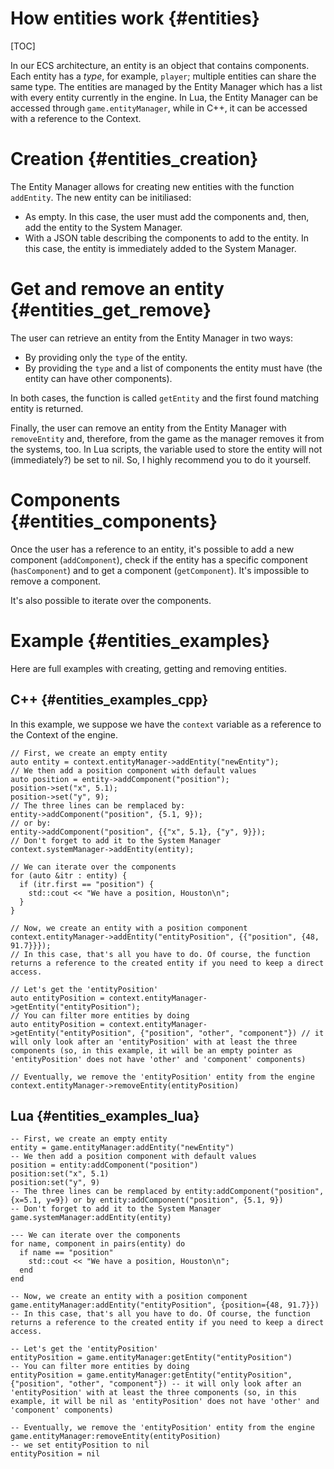 How entities work       {#entities}
======
[TOC]

In our ECS architecture, an entity is an object that contains components. Each entity has a _type_, for example, `player`; multiple entities can share the same type. The entities are managed by the Entity Manager which has a list with every entity currently in the engine. In Lua, the Entity Manager can be accessed through `game.entityManager`, while in C++, it can be accessed with a reference to the Context.

# Creation {#entities_creation}
The Entity Manager allows for creating new entities with the function `addEntity`. The new entity can be initiliased:
  - As empty. In this case, the user must add the components and, then, add the entity to the System Manager.
  - With a JSON table describing the components to add to the entity. In this case, the entity is immediately added to the System Manager.

# Get and remove an entity {#entities_get_remove}
The user can retrieve an entity from the Entity Manager in two ways:
  - By providing only the `type` of the entity.
  - By providing the `type` and a list of components the entity must have (the entity can have other components).

In both cases, the function is called `getEntity` and the first found matching entity is returned.

Finally, the user can remove an entity from the Entity Manager with `removeEntity` and, therefore, from the game as the manager removes it from the systems, too. In Lua scripts, the variable used to store the entity will not (immediately?) be set to nil. So, I highly recommend you to do it yourself.

# Components {#entities_components}
Once the user has a reference to an entity, it's possible to add a new component (`addComponent`), check if the entity has a specific component (`hasComponent`) and to get a component (`getComponent`). It's impossible to remove a component.

It's also possible to iterate over the components.

# Example {#entities_examples}
Here are full examples with creating, getting and removing entities.

## C++ {#entities_examples_cpp}
In this example, we suppose we have the `context` variable as a reference to the Context of the engine.
~~~{.cpp}
// First, we create an empty entity
auto entity = context.entityManager->addEntity("newEntity");
// We then add a position component with default values
auto position = entity->addComponent("position");
position->set("x", 5.1);
position->set("y", 9);
// The three lines can be remplaced by:
entity->addComponent("position", {5.1, 9});
// or by:
entity->addComponent("position", {{"x", 5.1}, {"y", 9}});
// Don't forget to add it to the System Manager
context.systemManager->addEntity(entity);

// We can iterate over the components
for (auto &itr : entity) {
  if (itr.first == "position") {
    std::cout << "We have a position, Houston\n";
  }
}

// Now, we create an entity with a position component
context.entityManager->addEntity("entityPosition", {{"position", {48, 91.7}}});
// In this case, that's all you have to do. Of course, the function returns a reference to the created entity if you need to keep a direct access.

// Let's get the 'entityPosition'
auto entityPosition = context.entityManager->getEntity("entityPosition");
// You can filter more entities by doing
auto entityPosition = context.entityManager->getEntity("entityPosition", {"position", "other", "component"}) // it will only look after an 'entityPosition' with at least the three components (so, in this example, it will be an empty pointer as 'entityPosition' does not have 'other' and 'component' components)

// Eventually, we remove the 'entityPosition' entity from the engine
context.entityManager->removeEntity(entityPosition)

~~~

## Lua {#entities_examples_lua}
~~~{.lua}
-- First, we create an empty entity
entity = game.entityManager:addEntity("newEntity")
-- We then add a position component with default values
position = entity:addComponent("position")
position:set("x", 5.1)
position:set("y", 9)
-- The three lines can be remplaced by entity:addComponent("position", {x=5.1, y=9}) or by entity:addComponent("position", {5.1, 9})
-- Don't forget to add it to the System Manager
game.systemManager:addEntity(entity)

--- We can iterate over the components
for name, component in pairs(entity) do
  if name == "position"
    std::cout << "We have a position, Houston\n";
  end
end

-- Now, we create an entity with a position component
game.entityManager:addEntity("entityPosition", {position={48, 91.7}})
-- In this case, that's all you have to do. Of course, the function returns a reference to the created entity if you need to keep a direct access.

-- Let's get the 'entityPosition'
entityPosition = game.entityManager:getEntity("entityPosition")
-- You can filter more entities by doing
entityPosition = game.entityManager:getEntity("entityPosition", {"position", "other", "component"}) -- it will only look after an 'entityPosition' with at least the three components (so, in this example, it will be nil as 'entityPosition' does not have 'other' and 'component' components)

-- Eventually, we remove the 'entityPosition' entity from the engine
game.entityManager:removeEntity(entityPosition)
-- we set entityPosition to nil
entityPosition = nil
~~~